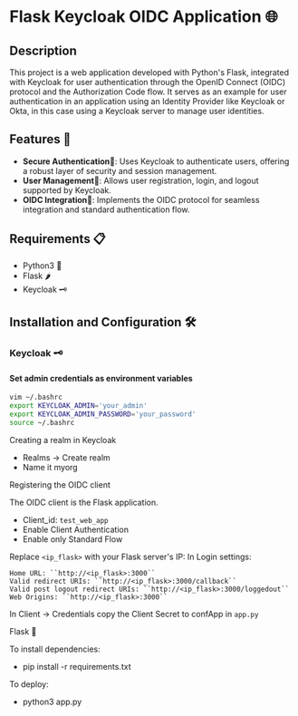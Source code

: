 # Flask Keycloak OIDC Application 🌐

## Description
This project is a web application developed with Python's Flask, integrated with Keycloak for user authentication through the OpenID Connect (OIDC) protocol and the Authorization Code flow.
It serves as an example for user authentication in an application using an Identity Provider like Keycloak or Okta, in this case using a Keycloak server to manage user identities.

## Features 🔐
- **Secure Authentication**🔐: Uses Keycloak to authenticate users, offering a robust layer of security and session management.
- **User Management**👥: Allows user registration, login, and logout supported by Keycloak.
- **OIDC Integration**🔗: Implements the OIDC protocol for seamless integration and standard authentication flow.

## Requirements 📋
- Python3 🐍
- Flask 🌶️
- Keycloak 🗝️

## Installation and Configuration 🛠️

### Keycloak 🗝️

#### Set admin credentials as environment variables
```sh
vim ~/.bashrc
export KEYCLOAK_ADMIN='your_admin'
export KEYCLOAK_ADMIN_PASSWORD='your_password'
source ~/.bashrc
```

Creating a realm in Keycloak

- Realms -> Create realm
- Name it myorg

Registering the OIDC client

The OIDC client is the Flask application.

- Client_id: ``test_web_app``
- Enable Client Authentication
- Enable only Standard Flow

Replace ``<ip_flask>`` with your Flask server's IP:
In Login settings:

    Home URL: ``http://<ip_flask>:3000``
    Valid redirect URIs: ``http://<ip_flask>:3000/callback``
    Valid post logout redirect URIs: ``http://<ip_flask>:3000/loggedout``
    Web Origins: ``http://<ip_flask>:3000``

In Client -> Credentials copy the Client Secret to confApp in ``app.py``

Flask 🐍

To install dependencies:

- pip install -r requirements.txt

To deploy:

- python3 app.py
